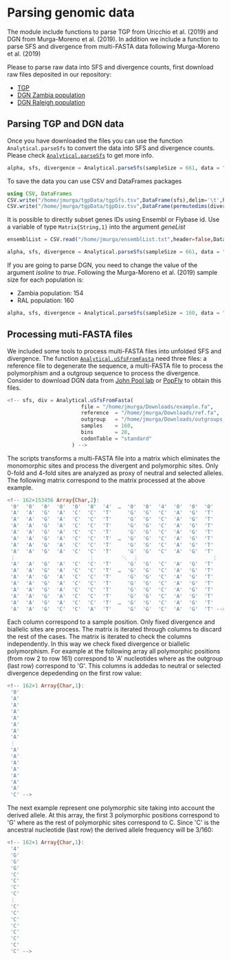 # Parsing genomic data
The module include functions to parse TGP from Uricchio et al. (2019) and DGN from Murga-Moreno et al. (2019). In addition we include a function to parse SFS and divergence from multi-FASTA data following Murga-Moreno et al. (2019)


Please to parse raw data into SFS and divergence counts, first download raw files deposited in our repository:  
 - [TGP](https://raw.githubusercontent.com/jmurga/Analytical.jl/master/data/tgp.txt)  
 - [DGN Zambia population](https://raw.githubusercontent.com/jmurga/Analytical.jl/master/data/dgnRal.txt)  
 - [DGN Raleigh population](https://raw.githubusercontent.com/jmurga/Analytical.jl/master/data/dgnZi.txt)  

## Parsing TGP and DGN data
Once you have downloaded the files you can use the function ```Analytical.parseSfs``` to convert the data into SFS and divergence counts. Please check [`Analytical.parseSfs`](@ref) to get more info.

```julia
alpha, sfs, divergence = Analytical.parseSfs(sampleSize = 661, data = "/home/jmurga/tgpData/tgp.txt")
```

To save the data you can use CSV and DataFrames packages

```julia
using CSV, DataFrames
CSV.write("/home/jmurga/tgpData/tgpSfs.tsv",DataFrame(sfs),delim='\t',header=false))
CSV.write("/home/jmurga/tgpData/tgpDiv.tsv",DataFrame(permutedims(divergence)),delim='\t',header=false))
```

It is possible to directly subset genes IDs using Ensembl or Flybase id. Use a variable of type ```Matrix{String,1}``` into the argument *geneList*

```julia
ensemblList = CSV.read("/home/jmurga/ensemblList.txt",header=false,DataFrame) |> Array

alpha, sfs, divergence = Analytical.parseSfs(sampleSize = 661, data = "/home/jmurga/tgp.txt",geneList = ensemblList)
```

If you are going to parse DGN, you need to change the value of the argument *isoline* to *true*. Following the Murga-Moreno et al. (2019) sample size for each population is:

 - Zambia population: 154
 - RAL population: 160

```julia
alpha, sfs, divergence = Analytical.parseSfs(sampleSize = 160, data = "/home/jmurga/dgnRal.txt",isolines=true)
```

## Processing muti-FASTA files
We included some tools to process multi-FASTA files into unfolded SFS and divergence. The function [`Analytical.uSfsFromFasta`](@ref) need three files: a reference file to degenerate the sequence, a multi-FASTA file to process the polymorphism and a outgroup sequence to process the divergence. Consider to download DGN data from [John Pool lab](https://www.johnpool.net/) or [PopFly](https://popfly.uab.cat) to obtain this files.

```julia
<!-- sfs, div = Analytical.uSfsFromFasta(
                        file = "/home/jmurga/Downloads/example.fa",
                        reference  = "/home/jmurga/Downloads/ref.fa",
                        outgroup   = "/home/jmurga/Downloads/outgroups.fa",
                        samples    = 160,
                        bins       = 20,
                        codonTable = "standard"
                     ) -->
```

The scripts transforms a multi-FASTA file into a matrix which eliminates the monomorphic sites and process the divergent and polymorphic sites. Only 0-fold and 4-fold sites are analyzed as proxy of neutral and selected alleles. The following matrix correspond to the matrix processed at the above example.

```julia
<!-- 162×153456 Array{Char,2}:
 '0'  '0'  '0'  '0'  '0'  '0'  '4'  …  '0'  '0'  '4'  '0'  '0'  '0'
 'A'  'A'  'G'  'A'  'C'  'C'  'T'     'G'  'G'  'C'  'A'  'G'  'T'
 'A'  'A'  'G'  'A'  'C'  'C'  'T'     'G'  'G'  'C'  'A'  'G'  'T'
 'A'  'A'  'G'  'A'  'C'  'C'  'T'     'G'  'G'  'C'  'A'  'G'  'T'
 'A'  'A'  'G'  'A'  'C'  'C'  'T'     'G'  'G'  'C'  'A'  'G'  'T'
 'A'  'A'  'G'  'A'  'C'  'C'  'T'  …  'G'  'G'  'C'  'A'  'G'  'T'
 'A'  'A'  'G'  'A'  'C'  'C'  'T'     'G'  'G'  'C'  'A'  'G'  'T'
 'A'  'A'  'G'  'A'  'C'  'C'  'T'     'G'  'G'  'C'  'A'  'G'  'T'
 ⋮                        ⋮         ⋱  ⋮                        ⋮
 'A'  'A'  'G'  'A'  'C'  'C'  'T'     'G'  'G'  'C'  'A'  'G'  'T'
 'A'  'A'  'G'  'A'  'C'  'C'  'T'  …  'G'  'G'  'C'  'A'  'G'  'T'
 'A'  'A'  'G'  'A'  'C'  'C'  'T'     'G'  'G'  'C'  'A'  'G'  'T'
 'A'  'A'  'G'  'A'  'C'  'C'  'T'     'G'  'G'  'C'  'A'  'G'  'T'
 'A'  'A'  'G'  'A'  'C'  'C'  'T'     'G'  'G'  'C'  'A'  'G'  'T'
 'A'  'A'  'G'  'A'  'C'  'C'  'T'     'G'  'G'  'C'  'A'  'G'  'T'
 'A'  'A'  'G'  'A'  'C'  'C'  'T'  …  'G'  'G'  'C'  'A'  'G'  'T'
 'A'  'A'  'G'  'C'  'C'  'A'  'T'     'G'  'G'  'C'  'A'  'G'  'T' -->
```

Each column correspond to a sample position. Only fixed divergence and biallelic sites are process. The matrix is iterated through columns to discard the rest of the cases. The matrix is iterated to check the columns independently. In this way we check fixed divergence or biallelic polymorphism. For example at the following array all polymorphic positions (from row 2 to row 161) correspond to 'A' nucleotides where as the outgroup (last row) correspond to 'G'. This columns is addedas to neutral or selected divergence depedending on the first row value:

```julia
<!-- 162×1 Array{Char,1}:
 '0'
 'A'
 'A'
 'A'
 'A'
 'A'
 'A'
 'A'
 ⋮  
 'A'
 'A'
 'A'
 'A'
 'A'
 'A'
 'A'
 'C' -->
```

The next example represent one polymorphic site taking into account the derived allele. At this array, the first 3 polymorphic positions correspond to 'G' where as the rest of polymorphic sites correspond to C. Since 'C' is the ancestral nucleotide (last row) the derived allele frequency will be 3/160:
```julia
<!-- 162×1 Array{Char,1}:
 '4'
 'G'
 'G'
 'G'
 'C'
 'C'
 'C'
 'C'
 ⋮  
 'C'
 'C'
 'C'
 'C'
 'C'
 'C'
 'C'
 'C' -->
```
